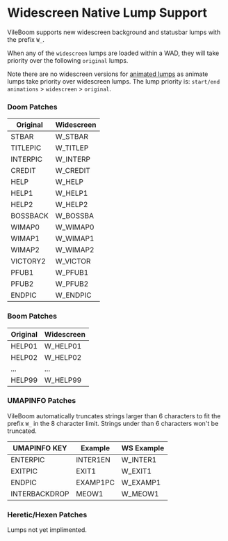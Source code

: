 # Widescreen Native Lump Support

VileBoom supports new widescreen background and statusbar lumps with the prefix `W_`.

When any of the `widescreen` lumps are loaded within a WAD, they will take priority over the following `original` lumps.

Note there are no widescreen versions for [animated lumps](animbg.md) as animate lumps take priority over widescreen lumps. The lump priority is: `start/end animations` > `widescreen` > `original`.

### Doom Patches

| Original       | Widescreen              |
|----------------|-------------------------|
| STBAR          | W_STBAR                 |
| TITLEPIC       | W_TITLEP                |
| INTERPIC       | W_INTERP                |
| CREDIT         | W_CREDIT                |
| HELP           | W_HELP                  |
| HELP1          | W_HELP1                 |
| HELP2          | W_HELP2                 |
| BOSSBACK       | W_BOSSBA                |
| WIMAP0         | W_WIMAP0                |
| WIMAP1         | W_WIMAP1                |
| WIMAP2         | W_WIMAP2                |
| VICTORY2       | W_VICTOR                |
| PFUB1          | W_PFUB1                 |
| PFUB2          | W_PFUB2                 |
| ENDPIC         | W_ENDPIC                |

### Boom Patches

| Original       | Widescreen              |
|----------------|-------------------------|
| HELP01         | W_HELP01                |
| HELP02         | W_HELP02                |
| ...            | ...                     |
| HELP99         | W_HELP99                |

### UMAPINFO Patches
VileBoom automatically truncates strings larger than 6 characters to fit the prefix `W_` in the 8 character limit. Strings under than 6 characters won't be truncated.

| UMAPINFO KEY   | Example        | WS Example              |
|----------------|----------------|-------------------------|
| ENTERPIC       | INTER1EN       | W_INTER1                |
| EXITPIC        | EXIT1          | W_EXIT1                 |
| ENDPIC         | EXAMP1PC       | W_EXAMP1                |
| INTERBACKDROP  | MEOW1          | W_MEOW1                 |

### Heretic/Hexen Patches

Lumps not yet implimented.
